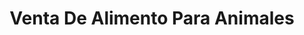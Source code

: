 ---
title: "Venta De Alimento Para Animales"
url: /tenancingo/venta-de-alimento-para-animales/
shop: agraria
---